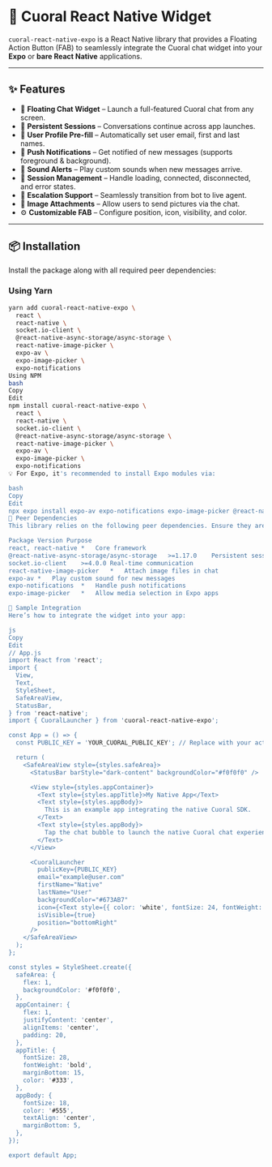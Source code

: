 # 🧩 Cuoral React Native Widget

`cuoral-react-native-expo` is a React Native library that provides a Floating Action Button (FAB) to seamlessly integrate the Cuoral chat widget into your **Expo** or **bare React Native** applications.

---

## ✨ Features

- 💬 **Floating Chat Widget** – Launch a full-featured Cuoral chat from any screen.
- 🔁 **Persistent Sessions** – Conversations continue across app launches.
- 👤 **User Profile Pre-fill** – Automatically set user email, first and last names.
- 🔔 **Push Notifications** – Get notified of new messages (supports foreground & background).
- 🎵 **Sound Alerts** – Play custom sounds when new messages arrive.
- 🔄 **Session Management** – Handle loading, connected, disconnected, and error states.
- 🚀 **Escalation Support** – Seamlessly transition from bot to live agent.
- 📎 **Image Attachments** – Allow users to send pictures via the chat.
- ⚙️ **Customizable FAB** – Configure position, icon, visibility, and color.

---

## 📦 Installation

Install the package along with all required peer dependencies:

### Using Yarn

```bash
yarn add cuoral-react-native-expo \
  react \
  react-native \
  socket.io-client \
  @react-native-async-storage/async-storage \
  react-native-image-picker \
  expo-av \
  expo-image-picker \
  expo-notifications
Using NPM
bash
Copy
Edit
npm install cuoral-react-native-expo \
  react \
  react-native \
  socket.io-client \
  @react-native-async-storage/async-storage \
  react-native-image-picker \
  expo-av \
  expo-image-picker \
  expo-notifications
💡 For Expo, it's recommended to install Expo modules via:

bash
Copy
Edit
npx expo install expo-av expo-notifications expo-image-picker @react-native-async-storage/async-storage
🧠 Peer Dependencies
This library relies on the following peer dependencies. Ensure they are installed in your project:

Package	Version	Purpose
react, react-native	*	Core framework
@react-native-async-storage/async-storage	>=1.17.0	Persistent session storage
socket.io-client	>=4.0.0	Real-time communication
react-native-image-picker	*	Attach image files in chat
expo-av	*	Play custom sound for new messages
expo-notifications	*	Handle push notifications
expo-image-picker	*	Allow media selection in Expo apps

🧪 Sample Integration
Here’s how to integrate the widget into your app:

js
Copy
Edit
// App.js
import React from 'react';
import {
  View,
  Text,
  StyleSheet,
  SafeAreaView,
  StatusBar,
} from 'react-native';
import { CuoralLauncher } from 'cuoral-react-native-expo';

const App = () => {
  const PUBLIC_KEY = 'YOUR_CUORAL_PUBLIC_KEY'; // Replace with your actual key

  return (
    <SafeAreaView style={styles.safeArea}>
      <StatusBar barStyle="dark-content" backgroundColor="#f0f0f0" />

      <View style={styles.appContainer}>
        <Text style={styles.appTitle}>My Native App</Text>
        <Text style={styles.appBody}>
          This is an example app integrating the native Cuoral SDK.
        </Text>
        <Text style={styles.appBody}>
          Tap the chat bubble to launch the native Cuoral chat experience!
        </Text>
      </View>

      <CuoralLauncher
        publicKey={PUBLIC_KEY}
        email="example@user.com"
        firstName="Native"
        lastName="User"
        backgroundColor="#673AB7"
        icon={<Text style={{ color: 'white', fontSize: 24, fontWeight: 'bold' }}>💬</Text>}
        isVisible={true}
        position="bottomRight"
      />
    </SafeAreaView>
  );
};

const styles = StyleSheet.create({
  safeArea: {
    flex: 1,
    backgroundColor: '#f0f0f0',
  },
  appContainer: {
    flex: 1,
    justifyContent: 'center',
    alignItems: 'center',
    padding: 20,
  },
  appTitle: {
    fontSize: 28,
    fontWeight: 'bold',
    marginBottom: 15,
    color: '#333',
  },
  appBody: {
    fontSize: 18,
    color: '#555',
    textAlign: 'center',
    marginBottom: 5,
  },
});

export default App;
